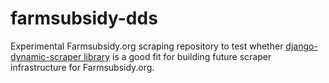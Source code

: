 # farmsubsidy-dds
Experimental Farmsubsidy.org scraping repository to test whether [django-dynamic-scraper library](https://github.com/holgerd77/django-dynamic-scraper) is a good fit for building future scraper infrastructure for Farmsubsidy.org.
